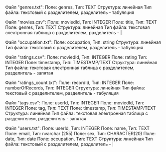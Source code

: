 Файл "genres.txt": Поле: genres, Тип: TEXT Структура: линейная Тип файла: текстовый с разделителем, разделитель - табуляция

Файл "movies.csv": Поле: moviedId, Тип: INTEGER Поле: title, Тип: TEXT Поле: genres, Тип: TEXT Структура: линейная Тип файла: текстовая электронная таблица с разделителем, разделитель - |

Файл "occupation.txt": Поле: occupation, Тип: string Структура: линейная Тип файла: текстовый с разделителем, разделитель - табуляция

Файл "ratings.csv": Поле: moviedId, Тип: INTEGER Поле: rating Тип: INTEGER Поле: timestamp, Тип: TIMESTAMP/TEXT Структура: линейная Тип файла: текстовая электронная таблица с разделителем, разделитель - запятая

Файл "ratings_count.txt": Поле: recordId, Тип: INTEGER Поле: numberOfRecords, Тип: INTEGER Структура: линейная Тип файла: текстовый с разделителем, разделитель - табуляция

Файл "tags.csv": Поле: userId, Тип: INTEGER Поле: moviedId, Тип: INTEGER Поле: tag, Тип: TEXT Поле: timestamp, Тип: TIMESTAMP/TEXT Структура: линейная Тип файла: текстовая электронная таблица с разделителем, разделитель - запятая

Файл "users.txt": Поле: userId, Тип: INTEGER Поле: name, Тип: TEXT Поле: email, Тип: nvarchar (255) Поле: sex, Тип: CHARACTER(20) Поле: date, Тип: date Поле: occupation, Тип: TEXT Структура: линейная Тип файла: текстовый с разделителем, разделитель - |